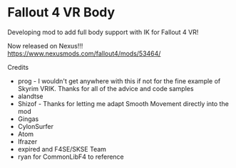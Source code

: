 # Fallout 4 VR Body
Developing mod to add full body support with IK for Fallout 4 VR!

Now released on Nexus!!! https://www.nexusmods.com/fallout4/mods/53464/



Credits
- prog - I wouldn't get anywhere with this if not for the fine example of Skyrim VRIK.   Thanks for all of the advice and code samples
- alandtse
- Shizof - Thanks for letting me adapt Smooth Movement directly into the mod
- Gingas
- CylonSurfer
- Atom
- lfrazer
- expired and F4SE/SKSE Team
- ryan for CommonLibF4 to reference
